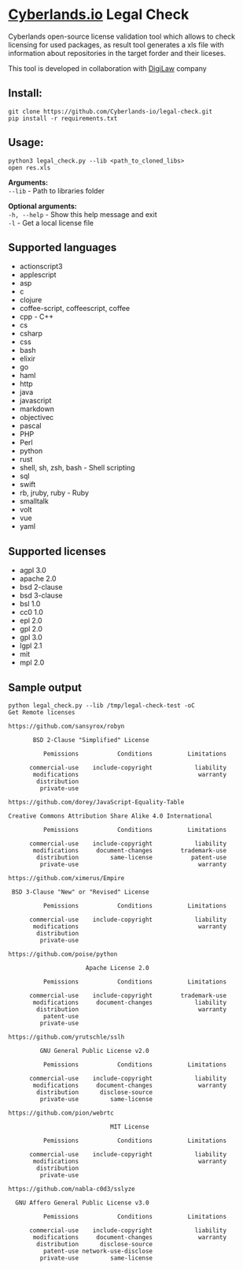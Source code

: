 # [Сyberlands.io](https://cyberlands.io) Legal Check
Cyberlands open-source license validation tool which allows to check licensing for used packages, as result tool generates a xls file with information about repositories in the target forder and their liceses.

This tool is developed in collaboration with [DigiLaw](https://digilaw.pro/) company

## Install:
  ```
  git clone https://github.com/Cyberlands-io/legal-check.git
  pip install -r requirements.txt
  ```

## Usage:
  ```
  python3 legal_check.py --lib <path_to_cloned_libs>
  open res.xls
  ```
    
**Arguments:**  
    ```--lib``` - Path to libraries folder

**Optional arguments:**  
  ```-h, --help``` - Show this help message and exit  
  ```-l``` - Get a local license file

## Supported languages
* actionscript3
* applescript
* asp
* c
* clojure
* coffee-script, coffeescript, coffee
* cpp - C++
* cs
* csharp
* css
* bash
* elixir
* go
* haml
* http
* java
* javascript
* markdown
* objectivec
* pascal
* PHP
* Perl
* python
* rust
* shell, sh, zsh, bash - Shell scripting
* sql
* swift
* rb, jruby, ruby - Ruby
* smalltalk
* volt
* vue
* yaml

## Supported licenses
* agpl 3.0
* apache 2.0
* bsd 2-clause
* bsd 3-clause
* bsl 1.0
* cc0 1.0
* epl 2.0
* gpl 2.0
* gpl 3.0
* lgpl 2.1
* mit
* mpl 2.0

## Sample output
```
python legal_check.py --lib /tmp/legal-check-test -oC
Get Remote licenses

https://github.com/sansyrox/robyn

       BSD 2-Clause "Simplified" License

          Pemissions           Conditions          Limitations

      commercial-use    include-copyright            liability
       modifications                                  warranty
        distribution
         private-use

https://github.com/dorey/JavaScript-Equality-Table

Creative Commons Attribution Share Alike 4.0 International

          Pemissions           Conditions          Limitations

      commercial-use    include-copyright            liability
       modifications     document-changes        trademark-use
        distribution         same-license           patent-use
         private-use                                  warranty

https://github.com/ximerus/Empire

 BSD 3-Clause "New" or "Revised" License

          Pemissions           Conditions          Limitations

      commercial-use    include-copyright            liability
       modifications                                  warranty
        distribution
         private-use

https://github.com/poise/python

                      Apache License 2.0

          Pemissions           Conditions          Limitations

      commercial-use    include-copyright        trademark-use
       modifications     document-changes            liability
        distribution                                  warranty
          patent-use
         private-use

https://github.com/yrutschle/sslh

         GNU General Public License v2.0

          Pemissions           Conditions          Limitations

      commercial-use    include-copyright            liability
       modifications     document-changes             warranty
        distribution      disclose-source
         private-use         same-license

https://github.com/pion/webrtc

                             MIT License

          Pemissions           Conditions          Limitations

      commercial-use    include-copyright            liability
       modifications                                  warranty
        distribution
         private-use

https://github.com/nabla-c0d3/sslyze

  GNU Affero General Public License v3.0

          Pemissions           Conditions          Limitations

      commercial-use    include-copyright            liability
       modifications     document-changes             warranty
        distribution      disclose-source
          patent-use network-use-disclose
         private-use         same-license
```